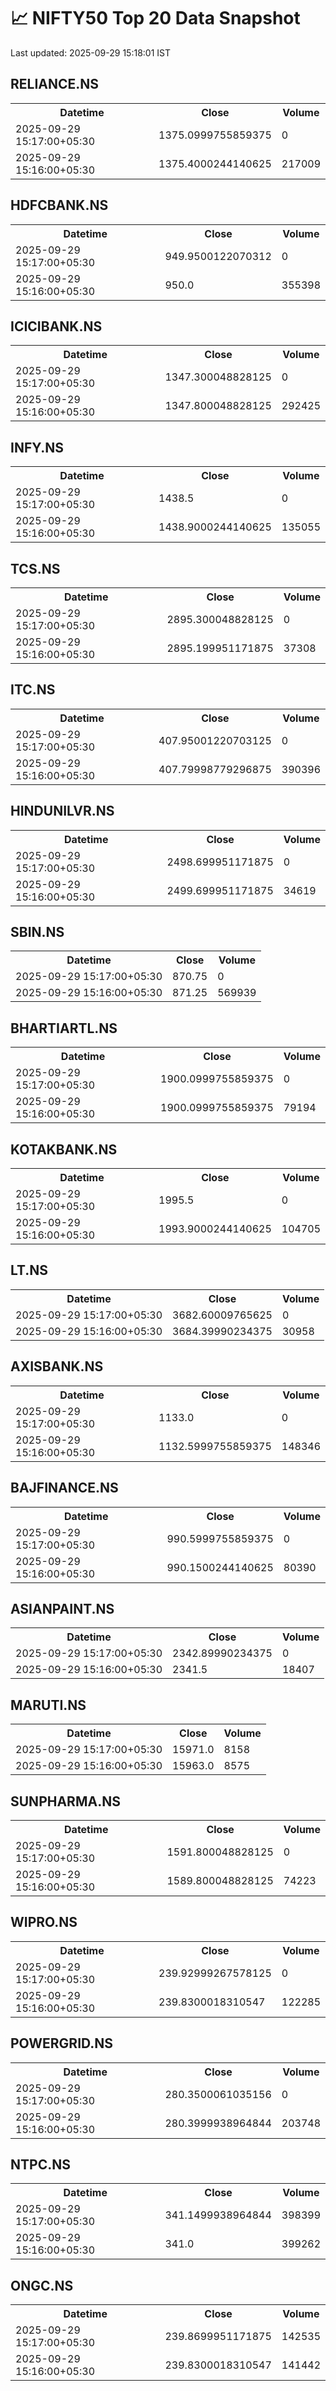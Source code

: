 # 📈 NIFTY50 Top 20 Data Snapshot

Last updated: 2025-09-29 15:18:01 IST

## RELIANCE.NS

<table>
  <tr><th>Datetime</th><th>Close</th><th>Volume</th></tr>
  <tr><td>2025-09-29 15:17:00+05:30</td><td>1375.0999755859375</td><td>0</td></tr>
  <tr><td>2025-09-29 15:16:00+05:30</td><td>1375.4000244140625</td><td>217009</td></tr>
</table>

## HDFCBANK.NS

<table>
  <tr><th>Datetime</th><th>Close</th><th>Volume</th></tr>
  <tr><td>2025-09-29 15:17:00+05:30</td><td>949.9500122070312</td><td>0</td></tr>
  <tr><td>2025-09-29 15:16:00+05:30</td><td>950.0</td><td>355398</td></tr>
</table>

## ICICIBANK.NS

<table>
  <tr><th>Datetime</th><th>Close</th><th>Volume</th></tr>
  <tr><td>2025-09-29 15:17:00+05:30</td><td>1347.300048828125</td><td>0</td></tr>
  <tr><td>2025-09-29 15:16:00+05:30</td><td>1347.800048828125</td><td>292425</td></tr>
</table>

## INFY.NS

<table>
  <tr><th>Datetime</th><th>Close</th><th>Volume</th></tr>
  <tr><td>2025-09-29 15:17:00+05:30</td><td>1438.5</td><td>0</td></tr>
  <tr><td>2025-09-29 15:16:00+05:30</td><td>1438.9000244140625</td><td>135055</td></tr>
</table>

## TCS.NS

<table>
  <tr><th>Datetime</th><th>Close</th><th>Volume</th></tr>
  <tr><td>2025-09-29 15:17:00+05:30</td><td>2895.300048828125</td><td>0</td></tr>
  <tr><td>2025-09-29 15:16:00+05:30</td><td>2895.199951171875</td><td>37308</td></tr>
</table>

## ITC.NS

<table>
  <tr><th>Datetime</th><th>Close</th><th>Volume</th></tr>
  <tr><td>2025-09-29 15:17:00+05:30</td><td>407.95001220703125</td><td>0</td></tr>
  <tr><td>2025-09-29 15:16:00+05:30</td><td>407.79998779296875</td><td>390396</td></tr>
</table>

## HINDUNILVR.NS

<table>
  <tr><th>Datetime</th><th>Close</th><th>Volume</th></tr>
  <tr><td>2025-09-29 15:17:00+05:30</td><td>2498.699951171875</td><td>0</td></tr>
  <tr><td>2025-09-29 15:16:00+05:30</td><td>2499.699951171875</td><td>34619</td></tr>
</table>

## SBIN.NS

<table>
  <tr><th>Datetime</th><th>Close</th><th>Volume</th></tr>
  <tr><td>2025-09-29 15:17:00+05:30</td><td>870.75</td><td>0</td></tr>
  <tr><td>2025-09-29 15:16:00+05:30</td><td>871.25</td><td>569939</td></tr>
</table>

## BHARTIARTL.NS

<table>
  <tr><th>Datetime</th><th>Close</th><th>Volume</th></tr>
  <tr><td>2025-09-29 15:17:00+05:30</td><td>1900.0999755859375</td><td>0</td></tr>
  <tr><td>2025-09-29 15:16:00+05:30</td><td>1900.0999755859375</td><td>79194</td></tr>
</table>

## KOTAKBANK.NS

<table>
  <tr><th>Datetime</th><th>Close</th><th>Volume</th></tr>
  <tr><td>2025-09-29 15:17:00+05:30</td><td>1995.5</td><td>0</td></tr>
  <tr><td>2025-09-29 15:16:00+05:30</td><td>1993.9000244140625</td><td>104705</td></tr>
</table>

## LT.NS

<table>
  <tr><th>Datetime</th><th>Close</th><th>Volume</th></tr>
  <tr><td>2025-09-29 15:17:00+05:30</td><td>3682.60009765625</td><td>0</td></tr>
  <tr><td>2025-09-29 15:16:00+05:30</td><td>3684.39990234375</td><td>30958</td></tr>
</table>

## AXISBANK.NS

<table>
  <tr><th>Datetime</th><th>Close</th><th>Volume</th></tr>
  <tr><td>2025-09-29 15:17:00+05:30</td><td>1133.0</td><td>0</td></tr>
  <tr><td>2025-09-29 15:16:00+05:30</td><td>1132.5999755859375</td><td>148346</td></tr>
</table>

## BAJFINANCE.NS

<table>
  <tr><th>Datetime</th><th>Close</th><th>Volume</th></tr>
  <tr><td>2025-09-29 15:17:00+05:30</td><td>990.5999755859375</td><td>0</td></tr>
  <tr><td>2025-09-29 15:16:00+05:30</td><td>990.1500244140625</td><td>80390</td></tr>
</table>

## ASIANPAINT.NS

<table>
  <tr><th>Datetime</th><th>Close</th><th>Volume</th></tr>
  <tr><td>2025-09-29 15:17:00+05:30</td><td>2342.89990234375</td><td>0</td></tr>
  <tr><td>2025-09-29 15:16:00+05:30</td><td>2341.5</td><td>18407</td></tr>
</table>

## MARUTI.NS

<table>
  <tr><th>Datetime</th><th>Close</th><th>Volume</th></tr>
  <tr><td>2025-09-29 15:17:00+05:30</td><td>15971.0</td><td>8158</td></tr>
  <tr><td>2025-09-29 15:16:00+05:30</td><td>15963.0</td><td>8575</td></tr>
</table>

## SUNPHARMA.NS

<table>
  <tr><th>Datetime</th><th>Close</th><th>Volume</th></tr>
  <tr><td>2025-09-29 15:17:00+05:30</td><td>1591.800048828125</td><td>0</td></tr>
  <tr><td>2025-09-29 15:16:00+05:30</td><td>1589.800048828125</td><td>74223</td></tr>
</table>

## WIPRO.NS

<table>
  <tr><th>Datetime</th><th>Close</th><th>Volume</th></tr>
  <tr><td>2025-09-29 15:17:00+05:30</td><td>239.92999267578125</td><td>0</td></tr>
  <tr><td>2025-09-29 15:16:00+05:30</td><td>239.8300018310547</td><td>122285</td></tr>
</table>

## POWERGRID.NS

<table>
  <tr><th>Datetime</th><th>Close</th><th>Volume</th></tr>
  <tr><td>2025-09-29 15:17:00+05:30</td><td>280.3500061035156</td><td>0</td></tr>
  <tr><td>2025-09-29 15:16:00+05:30</td><td>280.3999938964844</td><td>203748</td></tr>
</table>

## NTPC.NS

<table>
  <tr><th>Datetime</th><th>Close</th><th>Volume</th></tr>
  <tr><td>2025-09-29 15:17:00+05:30</td><td>341.1499938964844</td><td>398399</td></tr>
  <tr><td>2025-09-29 15:16:00+05:30</td><td>341.0</td><td>399262</td></tr>
</table>

## ONGC.NS

<table>
  <tr><th>Datetime</th><th>Close</th><th>Volume</th></tr>
  <tr><td>2025-09-29 15:17:00+05:30</td><td>239.8699951171875</td><td>142535</td></tr>
  <tr><td>2025-09-29 15:16:00+05:30</td><td>239.8300018310547</td><td>141442</td></tr>
</table>

